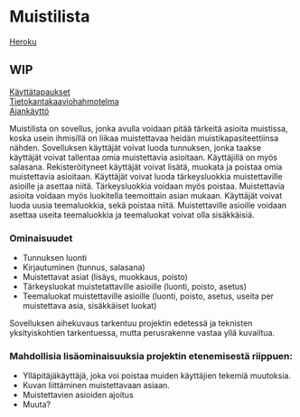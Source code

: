 # Muistilista

[Heroku](https://muistilista-tsoha-jusba.herokuapp.com/)
## WIP

[Käyttätapaukset](https://github.com/jusba/Muistilista/blob/master/documentation/user_storys.md)  
[Tietokantakaaviohahmotelma](https://github.com/jusba/Muistilista/blob/master/documentation/database_schema.md)  
[Ajankäyttö](https://github.com/jusba/Muistilista/blob/master/documentation/Time%20usage.md)  

Muistilista on sovellus, jonka avulla voidaan pitää tärkeitä asioita muistissa, koska usein ihmisillä on liikaa muistettavaa heidän muistikapasiteettiinsa nähden. Sovelluksen käyttäjät voivat luoda tunnuksen, jonka taakse käyttäjät voivat tallentaa omia muistettavia asioitaan. Käyttäjillä on myös salasana. Rekisteröityneet käyttäjät voivat lisätä, muokata ja poistaa omia muistettavia asioitaan. Käyttäjät voivat luoda tärkeysluokkia muistettaville asioille ja asettaa niitä. Tärkeysluokkia voidaan myös poistaa. Muistettavia asioita voidaan myös luokitella teemoittain asian mukaan. Käyttäjät voivat luoda uusia teemaluokkia, sekä poistaa niitä. Muistettaville asioille voidaan asettaa useita teemaluokkia ja teemaluokat voivat olla sisäkkäisiä.

### Ominaisuudet

- Tunnuksen luonti
- Kirjautuminen (tunnus, salasana)
- Muistettavat asiat (lisäys, muokkaus, poisto)
- Tärkeysluokat muistetattaville asioille (luonti, poisto, asetus)
- Teemaluokat muistettaville asioille (luonti, poisto, asetus, useita per muistettava asia, sisäkkäiset luokat)


Sovelluksen aihekuvaus tarkentuu projektin edetessä ja teknisten yksityiskohtien tarkentuessa, mutta perusrakenne vastaa yllä kuvailtua.

### Mahdollisia lisäominaisuuksia projektin etenemisestä riippuen:

- Ylläpitäjäkäyttäjä, joka voi poistaa muiden käyttäjien tekemiä muutoksia.
- Kuvan liittäminen muistettavaan asiaan.
- Muistettavien asioiden ajoitus
- Muuta?

